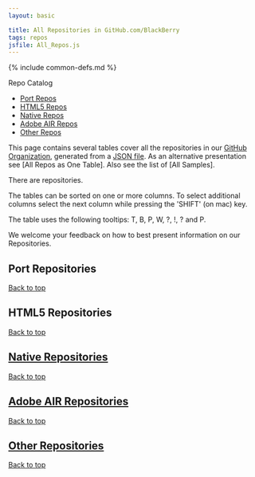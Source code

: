 ```yaml
---
layout: basic

title: All Repositories in GitHub.com/BlackBerry
tags: repos
jsfile: All_Repos.js
---
```

{% include common-defs.md %}

<div id='right'>
<div class='caption'>Repo Catalog</div>
<ul>
<li><a href="#repoPorts">Port Repos</a></li>
<li><a href="#repoHtml5">HTML5 Repos</a></li>
<li><a href="#repoNative">Native Repos</a></li>
<li><a href="#repoAir">Adobe AIR Repos</a></li>
<li><a href="#repoOther">Other Repos</a></li>
</ul>
</div>

This page contains several tables cover all the repositories in our [GitHub Organization](http://github.com/blackberry),
generated from a [JSON file](All_Repos.json). As an alternative presentation see [All Repos as One Table].
Also see the list of [All Samples].

<p>
There are <span style='font-size:140%;' id='stats-repocount'><!-- dynamic content --></span> repositories.
</p>

The tables can be sorted on one or more columns.  To select additional
columns select the next column while pressing the 'SHIFT' (on mac) key.

The table uses the following tooltips:
<span class="question" tip="(Repo column) A list of 'tags' characterizing this repo (useful?)">T</span>, 
<span class="question" tip="(Repo column) Extra information on the branches in the repository">B</span>,
<span class="question" tip="(Repo column) Repo has Pages">P</span>,
<span class="question" tip="(Repo column) Repo has a Wiki">W</span>,
<span class="question" tip="(Desc column) Extra details on the repository">?</span>,
<span class="warning" tip="(Desc column) Issues to resolve">!</span>,
<span class="question" tip="(in BB10 column) Ported to PlayBook but not yet tested on BB10">?</span>
and
<span class="question" tip="(in Port column) Extra information on porting">P</span>.

We welcome your feedback on how to best present information on our Repositories.

<div id="repoPorts">
<a name="repoPorts"><h2>Port Repositories</h2></a>
</div>

<a href="#top">Back to top</a>

<div id="repoHtml5">
<a name="repoHtml5"><h2>HTML5 Repositories</h2></a>
</div>

<a href="#top">Back to top</a>

<div id="repoNative">
<a href="repoNative"><h2>Native Repositories</h2></a>
</div>

<a href="#top">Back to top</a>

<div id="repoAir">
<a href="repoAir"><h2>Adobe AIR Repositories</h2></a>
</div>

<a href="#top">Back to top</a>

<div id="repoOther">
<a href="repoOther"><h2>Other Repositories</h2></a>
</div>

<a href="#top">Back to top</a>
